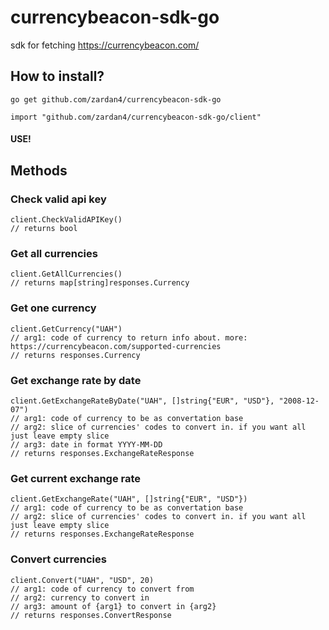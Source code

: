 # currencybeacon-sdk-go
sdk for fetching https://currencybeacon.com/

## How to install?
`go get github.com/zardan4/currencybeacon-sdk-go`

`import "github.com/zardan4/currencybeacon-sdk-go/client"`
#### USE!

## Methods
### Check valid api key
```
client.CheckValidAPIKey()
// returns bool
```
### Get all currencies 
```
client.GetAllCurrencies()
// returns map[string]responses.Currency
```
### Get one currency
```
client.GetCurrency("UAH")
// arg1: code of currency to return info about. more: https://currencybeacon.com/supported-currencies
// returns responses.Currency
```
### Get exchange rate by date
```
client.GetExchangeRateByDate("UAH", []string{"EUR", "USD"}, "2008-12-07")
// arg1: code of currency to be as convertation base
// arg2: slice of currencies' codes to convert in. if you want all just leave empty slice
// arg3: date in format YYYY-MM-DD
// returns responses.ExchangeRateResponse
```
### Get current exchange rate
```
client.GetExchangeRate("UAH", []string{"EUR", "USD"})
// arg1: code of currency to be as convertation base
// arg2: slice of currencies' codes to convert in. if you want all just leave empty slice
// returns responses.ExchangeRateResponse
```
### Convert currencies
```
client.Convert("UAH", "USD", 20)
// arg1: code of currency to convert from
// arg2: currency to convert in
// arg3: amount of {arg1} to convert in {arg2}
// returns responses.ConvertResponse
```
